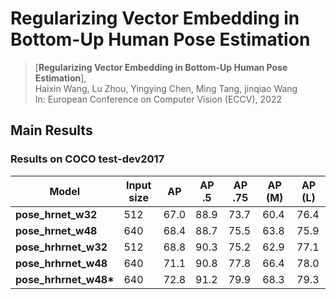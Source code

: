 # Regularizing Vector Embedding in Bottom-Up Human Pose Estimation

> [**Regularizing Vector Embedding in Bottom-Up Human Pose Estimation**],            
> Haixin Wang, Lu Zhou, Yingying Chen, Ming Tang, jinqiao Wang  
> In: European Conference on Computer Vision (ECCV), 2022   

## Main Results
### Results on COCO test-dev2017
| Model | Input size | AP | AP .5 | AP .75 | AP (M) | AP (L) |
|--------------------|------------|---------|--------|-------|-------|--------|
| **pose_hrnet_w32** |  512 | 67.0 | 88.9 | 73.7 | 60.4 | 76.4 |
| **pose_hrnet_w48** |  640 | 68.4 | 88.7 | 75.5 | 63.8 | 75.9 |
| **pose_hrhrnet_w32** |  512 | 68.8 | 90.3 | 75.2 | 62.9 | 77.1 |
| **pose_hrhrnet_w48** |  640 | 71.1 | 90.8 | 77.8 | 66.4 | 78.0 |
| **pose_hrhrnet_w48\*** |  640 | 72.8 | 91.2 | 79.9 | 68.3 | 79.3 |
